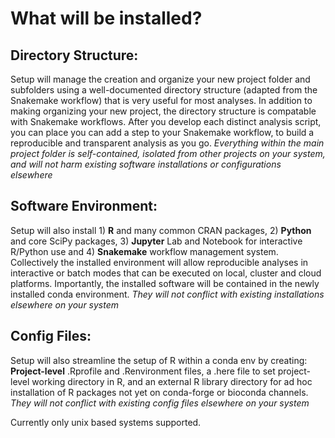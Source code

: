 # What will be installed?

## Directory Structure:
Setup will manage the creation and organize your new project folder and subfolders using a well-documented directory structure (adapted from the Snakemake workflow) that is very useful for most analyses. In addition to making organizing your new project, the directory structure is compatable with Snakemake workflows. After you develop each distinct analysis script, you can place you can add a step to your Snakemake workflow, to build a reproducible and transparent analysis as you go. _Everything within the main project folder is self-contained, isolated from other projects on your system, and will not harm existing software installations or configurations elsewhere_

## Software Environment:
Setup will also install 1) **R** and many common CRAN packages, 2) **Python** and core SciPy packages, 3) **Jupyter** Lab and Notebook for interactive R/Python use and 4) **Snakemake** workflow management system. Collectively the installed environment will allow reproducible analyses in interactive or batch modes that can be executed on local, cluster and cloud platforms. Importantly, the installed software will be contained in the newly installed conda environment. _They will not conflict with existing installations elsewhere on your system_

## Config Files:
Setup will also streamline the setup of R within a conda env by creating: **Project-level** .Rprofile and .Renvironment files, a .here file to set project-level working directory in R, and an external R library directory for ad hoc installation of R packages not yet on conda-forge or bioconda channels. _They will not conflict with existing config files elsewhere on your system_

Currently only unix based systems supported.